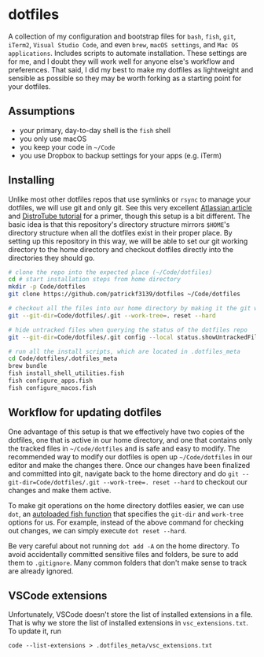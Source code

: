 # dotfiles
A collection of my configuration and bootstrap files for `bash`, `fish`, `git`, `iTerm2`, `Visual Studio Code`, and even `brew`, `macOS settings`, and `Mac OS applications`.  Includes scripts to automate installation. These settings are for me, and I doubt they will work well for anyone else's workflow and preferences. That said, I did my best to make my dotfiles as lightweight and sensible as possible so they may be worth forking as a starting point for your dotfiles.

## Assumptions
- your primary, day-to-day shell is the `fish` shell
- you only use macOS
- you keep your code in `~/Code`
- you use Dropbox to backup settings for your apps (e.g. iTerm)

## Installing
Unlike most other dotfiles repos that use symlinks or `rsync` to manage your dotfiles, we will use git and only git. See this very excellent [Atlassian article](https://www.atlassian.com/git/tutorials/dotfiles) and [DistroTube tutorial](https://www.youtube.com/watch?v=tBoLDpTWVOM) for a primer, though this setup is a bit different. The basic idea is that this repository's directory structure mirrors `$HOME`'s directory structure when all the dotfiles exist in their proper place. By setting up this repository in this way, we will be able to set our git working directory to the home directory and checkout dotfiles directly into the directories they should go.
```sh
# clone the repo into the expected place (~/Code/dotfiles)
cd # start installation steps from home directory
mkdir -p Code/dotfiles
git clone https://github.com/patrickf3139/dotfiles ~/Code/dotfiles

# checkout all the files into our home directory by making it the git working directory
git --git-dir=Code/dotfiles/.git --work-tree=. reset --hard

# hide untracked files when querying the status of the dotfiles repo
git --git-dir=Code/dotfiles/.git config --local status.showUntrackedFiles no

# run all the install scripts, which are located in .dotfiles_meta
cd Code/dotfiles/.dotfiles_meta
brew bundle
fish install_shell_utilities.fish
fish configure_apps.fish
fish configure_macos.fish
```

## Workflow for updating dotfiles
One advantage of this setup is that we effectively have two copies of the dotfiles, one that is active in our home directory, and one that contains only the tracked files in `~/Code/dotfiles` and is safe and easy to modify. The recommended way to modify our dotfiles is open up `~/Code/dotfiles` in our editor  and make the changes there. Once our changes have been finalized and committed into git, navigate back to the home directory and do `git --git-dir=Code/dotfiles/.git --work-tree=. reset --hard` to checkout our changes and make them active.

To make git operations on the home directory dotfiles easier, we can use `dot`, an [autoloaded fish function](https://fishshell.com/docs/current/tutorial.html#autoloading-functions) that specifies the `git-dir` and `work-tree` options for us. For example, instead of the above command for checking out changes, we can simply execute `dot reset --hard`.

Be very careful about not running `dot add -A` on the home directory. To avoid accidentally committed sensitive files and folders, be sure to add them to `.gitignore`. Many common folders that don't make sense to track are already ignored.

## VSCode extensions
Unfortunately, VSCode doesn't store the list of installed extensions in a file. That is why we store the list of installed extensions in `vsc_extensions.txt`. To update it, run
```fish
code --list-extensions > .dotfiles_meta/vsc_extensions.txt
```
